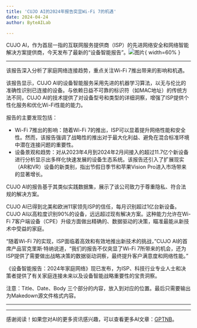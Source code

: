 ```yaml
---
title: 'CUJO AI的2024年报告突显Wi-Fi 7的机遇'
date: 2024-04-24
author: ByteAILab

---
```


CUJO AI，作为首屈一指的互联网服务提供商（ISP）的先进网络安全和网络智能解决方案提供商，今天发布了最新的“设备智能报告”。![图片](https://ai-techpark.com/wp-content/uploads/2024/04/CUJO-AI-960x540.jpg){ width=60% }

---
该报告深入分析了家庭网络连接趋势，重点关注Wi-Fi 7推出带来的影响和机遇。

该报告显示，CUJO AI的设备智能服务采用先进的机器学习算法，以无与伦比的准确性识别已连接的设备。与依赖日益不可靠的标识符（如MAC地址）的传统方法不同，CUJO AI的技术提供了对设备型号和类型的详细洞察，增强了ISP提供个性化服务和优化Wi-Fi性能的能力。

报告的主要发现包括：
- Wi-Fi 7推出的影响：随着Wi-Fi 7的推出，ISP可以显着提升网络性能和安全性。然而，该报告强调了战略性的推出对于最大化利益、避免在混合标准环境中潜在连接问题的重要性。
- 设备景观和趋势：对从2023年4月到2024年2月间接入的超过11.7亿个新设备进行分析显示出多样化快速发展的设备生态系统。该报告还引入了扩展现实（AR和VR）设备的新类别，指出节假日季节和苹果Vision Pro进入市场带来的显著增长。

CUJO AI的报告基于其类似实践数据集，展示了该公司致力于尊重隐私、符合法规的解决方案。

CUJO AI已得到北美和欧洲11家领先ISP的信任，每月识别超过1亿台新设备。CUJO AI以高粒度识别90%的设备，远远超过现有解决方案。这种能力允许在Wi-Fi 7客户端设备（CPE）升级方面做出精确的、数据驱动的决策，瞄准最能从新技术中受益的家庭。

“随着Wi-Fi 7的实现，ISP面临着高效和有效地推出新技术的挑战，”CUJO AI的首席产品官克里斯·特纳说道，“我们的报告不仅突显了Wi-Fi 7所带来的机会，还为ISP提供了需要做出战略决策的数据驱动洞察，最终提升客户满意度和网络性能。”

《设备智能报告：2024年家庭网络》现已发布，为ISP、科技行业专业人士和决策者提供了有关家庭连接未来以及设备智能战略重要性的宝贵洞察。

注意：Title、Date、Body 三个部分的内容，放入到对应的位置。最后只需要输出为Makedown源文件格式内容。

---
---
感谢阅读！如果您对AI的更多资讯感兴趣，可以查看更多AI文章：[GPTNB](https://gptnb.com)。